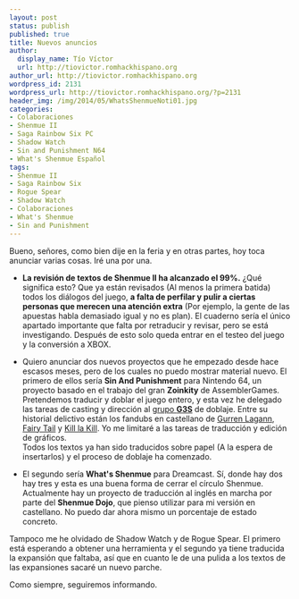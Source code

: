 ```yaml
---
layout: post
status: publish
published: true
title: Nuevos anuncios
author:
  display_name: Tío Víctor
  url: http://tiovictor.romhackhispano.org
author_url: http://tiovictor.romhackhispano.org
wordpress_id: 2131
wordpress_url: http://tiovictor.romhackhispano.org/?p=2131
header_img: /img/2014/05/WhatsShenmueNoti01.jpg
categories:
- Colaboraciones
- Shenmue II
- Saga Rainbow Six PC
- Shadow Watch
- Sin and Punishment N64
- What's Shenmue Español
tags:
- Shenmue II
- Saga Rainbow Six
- Rogue Spear
- Shadow Watch
- Colaboraciones
- What's Shenmue
- Sin and Punishment
---
```

Bueno, señores, como bien dije en la feria y en otras partes, hoy toca anunciar 
varias cosas. Iré una por una.

- **La revisión de textos de Shenmue II ha alcanzado el 99%.** ¿Qué significa esto? 
Que ya están revisados (Al menos la primera batida) todos los diálogos del juego, 
**a falta de perfilar y pulir a ciertas personas que merecen una atención extra** 
(Por ejemplo, la gente de las apuestas habla demasiado igual y no es plan). El cuaderno 
sería el único apartado importante que falta por retraducir y revisar, pero se está 
investigando. Después de esto solo queda entrar en el testeo del juego y la conversión 
a XBOX.

- Quiero anunciar dos nuevos proyectos que he empezado desde hace escasos meses, pero 
de los cuales no puedo mostrar material nuevo. El primero de ellos sería **Sin And 
Punishment** para Nintendo 64, un proyecto basado en el trabajo del gran **Zoinkity** 
de AssemblerGames.  
Pretendemos traducir y doblar el juego entero, y esta vez he delegado las tareas de casting 
y dirección al [grupo **G3S**](http://www.estudiosg3s.com/index.html) de doblaje. Entre su 
historial delictivo están los fandubs en castellano de 
[Gurren Lagann](http://www.estudiosg3s.com/Series/GurrenLagann/gurren_lagann.html), 
[Fairy Tail](http://www.estudiosg3s.com/Series/FairyTail/fairy_tail.html) y 
[Kill la Kill](http://www.estudiosg3s.com/Series/KillLaKill/kill_la_kill.html). Yo me 
limitaré a las tareas de traducción y edición de gráficos.  
Todos los textos ya han sido traducidos sobre papel (A la espera de insertarlos) y el proceso 
de doblaje ha comenzado.

- El segundo sería **What's Shenmue** para Dreamcast. Sí, donde hay dos hay tres y esta es 
una buena forma de cerrar el círculo Shenmue. Actualmente hay un proyecto de traducción al 
inglés en marcha por parte del **Shenmue Dojo**, que pienso utilizar para mi versión en 
castellano. No puedo dar ahora mismo un porcentaje de estado concreto.

Tampoco me he olvidado de Shadow Watch y de Rogue Spear. El primero está esperando a obtener 
una herramienta y el segundo ya tiene traducida la expansión que faltaba, así que en cuanto 
le de una pulida a los textos de las expansiones sacaré un nuevo parche.

Como siempre, seguiremos informando.
